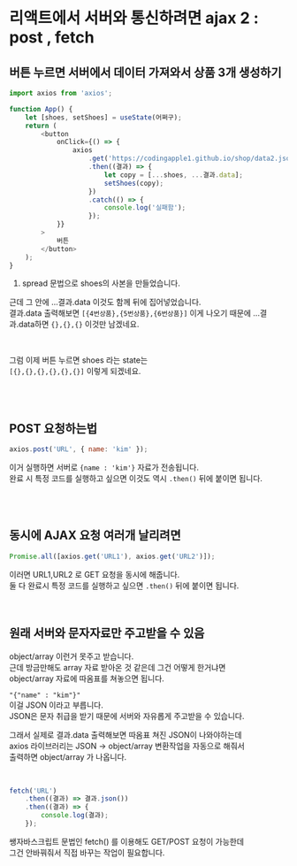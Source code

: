 # 리액트에서 서버와 통신하려면 ajax 2 : post , fetch

## 버튼 누르면 서버에서 데이터 가져와서 상품 3개 생성하기

```js
import axios from 'axios';

function App() {
    let [shoes, setShoes] = useState(어쩌구);
    return (
        <button
            onClick={() => {
                axios
                    .get('https://codingapple1.github.io/shop/data2.json')
                    .then((결과) => {
                        let copy = [...shoes, ...결과.data];
                        setShoes(copy);
                    })
                    .catch(() => {
                        console.log('실패함');
                    });
            }}
        >
            버튼
        </button>
    );
}
```

1. spread 문법으로 shoes의 사본을 만들었습니다.

근데 그 안에 ...결과.data 이것도 함께 뒤에 집어넣었습니다. <br>
결과.data 출력해보면 `[{4번상품},{5번상품},{6번상품}]` 이게 나오기 때문에 ...결과.data하면 `{},{},{}` 이것만 남겠네요.

<br>

그럼 이제 버튼 누르면 shoes 라는 state는 <br>
`[{},{},{},{},{},{}]` 이렇게 되겠네요.

<br><br>

## POST 요청하는법

```js
axios.post('URL', { name: 'kim' });
```

이거 실행하면 서버로 `{name : 'kim'}` 자료가 전송됩니다. <br>
완료 시 특정 코드를 실행하고 싶으면 이것도 역시 `.then()` 뒤에 붙이면 됩니다.

<br><br>

## 동시에 AJAX 요청 여러개 날리려면

```js
Promise.all([axios.get('URL1'), axios.get('URL2')]);
```

이러면 URL1,URL2 로 GET 요청을 동시에 해줍니다. <br>
둘 다 완료시 특정 코드를 실행하고 싶으면 `.then()` 뒤에 붙이면 됩니다. <br>

<br>

## 원래 서버와 문자자료만 주고받을 수 있음

object/array 이런거 못주고 받습니다. <br>
근데 방금만해도 array 자료 받아온 것 같은데 그건 어떻게 한거냐면 <br>
object/array 자료에 따옴표를 쳐놓으면 됩니다. <br>

`"{"name" : "kim"}"` <br>
이걸 JSON 이라고 부릅니다. <br>
JSON은 문자 취급을 받기 때문에 서버와 자유롭게 주고받을 수 있습니다. <br>

그래서 실제로 결과.data 출력해보면 따옴표 쳐진 JSON이 나와야하는데 <br>
axios 라이브러리는 JSON -> object/array 변환작업을 자동으로 해줘서 <br>
출력하면 object/array 가 나옵니다.

<br>

```js
fetch('URL')
    .then((결과) => 결과.json())
    .then((결과) => {
        console.log(결과);
    });
```

쌩자바스크립트 문법인 fetch() 를 이용해도 GET/POST 요청이 가능한데 <br> 그건 안바꿔줘서 직접 바꾸는 작업이 필요합니다.
